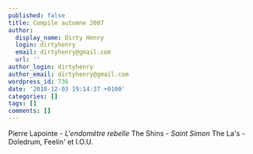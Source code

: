 ```yaml
---
published: false
title: Compile automne 2007
author:
  display_name: Dirty Henry
  login: dirtyhenry
  email: dirtyhenry@gmail.com
  url: ''
author_login: dirtyhenry
author_email: dirtyhenry@gmail.com
wordpress_id: 736
date: '2010-12-03 19:14:37 +0100'
categories: []
tags: []
comments: []
---
```

Pierre Lapointe - <em>L'endomètre rebelle</em>
The Shins - <em>Saint Simon</em>
The La's - Doledrum, Feelin' et I.O.U.
